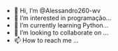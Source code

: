 - 👋 Hi, I’m @Alessandro260-wv
- 👀 I’m interested in programação...
- 🌱 I’m currently learning Python...
- 💞️ I’m looking to collaborate on ...
- 📫 How to reach me ...

<!---
Alessandro260-wv/Alessandro260-wv is a ✨ special ✨ repository because its `README.md` (this file) appears on your GitHub profile.
You can click the Preview link to take a look at your changes.
--->
